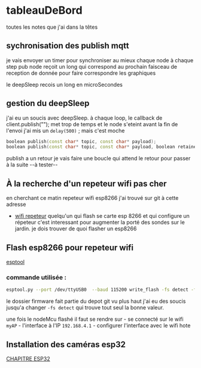 # tableauDeBord
toutes les notes que j'ai dans la têtes

## sychronisation des publish mqtt

je vais envoyer un timer pour synchroniser au mieux chaque node
à chaque step pub node reçoit un long qui correspond au prochain 
faisceau de reception de donnée pour faire correspondre les graphiques

le deepSleep recois un long en microSecondes

## gestion du deepSleep

j'ai eu un soucis avec deepSleep.
à chaque loop, le callback de client.publish("");
met trop de temps et le node s'eteint avant la fin de l'envoi
j'ai mis un `delay(500)` ; mais c'est moche

```c++
boolean publish(const char* topic, const char* payload);
boolean publish(const char* topic, const char* payload, boolean retained);
```

publish a un retour je vais faire une boucle qui attend le retour pour passer à la suite
--à tester--

## À la recherche d'un repeteur wifi pas cher

en cherchant ce matin repeteur wifi esp8266 j'ai trouvé sur git à cette adresse
- [wifi repeteur](https://github.com/martin-ger/esp_wifi_repeater)
quelqu'un qui flash se carte esp 8266 et qui configure un répeteur
c'est interessant pour augmenter la porté des sondes sur le jardin. 
je dois trouver de quoi flasher un esp8266

## Flash esp8266 pour repeteur wifi

[esptool](https://github.com/espressif/esptool)
### commande utilisée :

```sh
esptool.py --port /dev/ttyUSB0  --baud 115200 write_flash -fs detect -fm qio --flash_freq 80m 0x00000 firmware/0x00000.bin 0x02000 firmware/0x02000.bin 0x82000 firmware/0x82000.bin
```

le dossier firmware fait partie du depot git vu plus haut
j'ai eu des soucis jusqu'a changer `-fs detect` qui trouve tout seul la bonne valeur.

une fois le nodeMcu flashé 
il faut se rendre sur 
    - se connecté sur le wifi `myAP`
    - l'interface à l'IP `192.168.4.1`
    - configurer l'interface avec le wifi hote 

## Installation des caméras esp32

[CHAPITRE ESP32](https://github.com/ambulancexm/tableauDeBord/tree/main/ESP32)